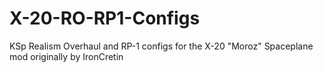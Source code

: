 # X-20-RO-RP1-Configs
KSp Realism Overhaul and RP-1 configs for the X-20 "Moroz" Spaceplane mod originally by IronCretin
